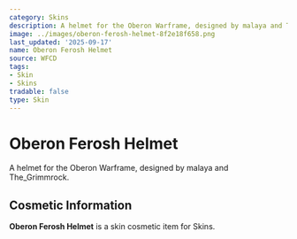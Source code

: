 ```yaml
---
category: Skins
description: A helmet for the Oberon Warframe, designed by malaya and The_Grimmrock.
image: ../images/oberon-ferosh-helmet-8f2e18f658.png
last_updated: '2025-09-17'
name: Oberon Ferosh Helmet
source: WFCD
tags:
- Skin
- Skins
tradable: false
type: Skin
---
```


# Oberon Ferosh Helmet

A helmet for the Oberon Warframe, designed by malaya and The_Grimmrock.

## Cosmetic Information

**Oberon Ferosh Helmet** is a skin cosmetic item for Skins.

